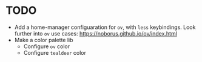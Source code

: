 # TODO

* Add a home-manager configuaration for `ov`, with `less` keybindings. Look further into `ov` use cases: https://noborus.github.io/ov/index.html
* Make a color palette lib
  * Configure `ov` color
  * Configure `tealdeer` color

